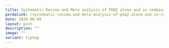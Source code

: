 ```yaml
---
title: Systematic Review and Meta analysis of PHQ2 alone and in combination with PHQ9
permalink: /systematic-review-and-meta-analysis-of-phq2-alone-and-in-combination-with-phq9/
date: 2020-06-09
layout: post
description: ""
image: ""
variant: tiptap
---
```

